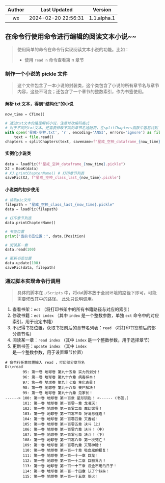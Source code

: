 | Author | Last Updated | Version |
| :----: | :-----------------: | :-----: |
| wx | 2024-02-20 22:56:31 | 1.1.alpha.1 |

## 在命令行使用命令进行编辑的阅读文本小说~~

> 使用简单的命令在命令行实现阅读文本小说的功能。比如：
>
> - 使用 `read n` 命令查看第 n 章节



### 制作一个小说的 pickle 文件

> 这个文件包含了一本小说的封装类，这个类包含了小说的所有章节名与章节内容，这些不可变；还包含了一个章节的整数索引，作为书签使用。

#### 解析 txt 文本，得到“结构化”的小说

```python
now_time = CTime()

# 通过txt文本的路径解析小说，注意修改编码格式
# 对于不同的txt文本，还需要修改不同的章节名通配符，在splitChapters函数中容易找到
with open('星戒-空神.txt', 'r', encoding='ANSI', errors='ignore') as file:
    text = file.read()
chapters = splitChapters(text, savename=f"星戒_空神_dataframe_{now_time}.pickle")
```

#### 实例化小说类

```python
data = loadPic(f"星戒_空神_dataframe_{now_time}.pickle")
XJ = BooK(data)
# XJ.printChapterName() # 打印章节列表
savePic(XJ, f"星戒_空神_class_last_{now_time}.pickle")
```

#### 小说类的初步使用

```python
# 读取pic文件
filepath = "星戒_空神_class_last_{now_time}.pickle"
data = loadPic(filepath)

# 打印章节列表
data.printChapterName()

# 书签位置
print("当前书签位置：", data.CPosition)

# 阅读某一章
data.read(100)

# 更新书签位置
data.update(100)
savePic(data, filepath)
```

### 通过脚本实现命令行调用

> 具体的脚本在`./Scripts` 中，将dat脚本放于全局环境的路径下即可，可能需要修改其中的路径。
> 此处只说明调用。

1. 查看书架：`ect` （将打印书架中的所有书籍路径与对应的索引）
2. 修改书籍：`ect index` （其中 `index` 是一个整数参数，单独 `ect` 命令中的对应索引，用于设定书籍）
3. 不记得书签位置，获取书签前后的章节名列表：`read` （将打印书签前后的部分章节名）
4. 阅读某一章：`read index` （其中 `index` 是一个整数参数，用于选择章节）
5. 更新书签：`update index` （其中 `index` 是一个整数参数，用于设置章节位置）

```shell
# 命令行任意位置输入 read ，打印部分章节名
D:\>read
        95: 第一卷 地球卷 第九十五章 实力的划分！
        96: 第一卷 地球卷 第九十六章 病毒样本！
        97: 第一卷 地球卷 第九十七章 生化克星！
        98: 第一卷 地球卷 第九十八章 丧尸解决！
        99: 第一卷 地球卷 第九十九章 见家长！
------> 100: 第一卷 地球卷 第一百章 星形钥匙！ <------ (书签.)
        101: 第一卷 地球卷 第一百零一章 龙凌天！
        102: 第一卷 地球卷 第一百零二章 魔幻世界！
        103: 第一卷 地球卷 第一百零三章 好消息连连！
        104: 第一卷 地球卷 第一百零四章 天香城！
        105: 第一卷 地球卷 第一百零五章 决斗（上）
        106: 第一卷 地球卷 第一百零六章 决斗！（中）
        107: 第一卷 地球卷 第一百零七章 决斗！（下）
        108: 第一卷 地球卷 第一百零八章 第一次死亡！
        109: 第一卷 地球卷 第一百零九章 天阴神脉！
        110: 第一卷 地球卷 第一百一十章 吸血鬼的报复！
        111: 第一卷 地球卷 第一百一十一章 巨龙！
        112: 第一卷 地球卷 第一百一十二章 巨额界力！
        113: 第一卷 地球卷 第一百一十三章 没金币用的日子！
        114: 第一卷 地球卷 第一百一十四章 认了个妹妹！
        115: 第一卷 地球卷 第一百一十五章 焰火！
```

